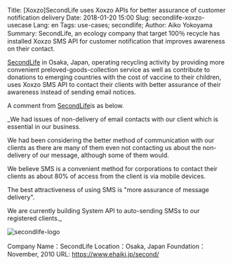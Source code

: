 Title: [Xoxzo]SecondLife uses Xoxzo APIs for better assurance of customer notification delivery
Date: 2018-01-20 15:00
Slug: secondlife-xoxzo-usecase
Lang: en
Tags: use-cases; secondlife; 
Author: Aiko Yokoyama
Summary: SecondLife, an ecology company that target 100％ recycle has installed Xoxzo SMS API for customer notification that improves awareness on their contact.

[SecondLife](https://www.ehaiki.jp/second/) in Osaka, Japan, operating recycling activity by providing more convenient preloved-goods-collection service as well as contribute to donations to emerging countries with the cost of vaccine to their children, uses Xoxzo SMS API to contact their clients with better assurance of their awareness instead of sending email notices.

A comment from [SecondLife](https://www.ehaiki.jp/second/)is as below.

_We had issues of non-delivery of email contacts with our client which is essential in our business.

We had been considering the better method of communication with our clients as there are many of them even not contacting us about the non-delivery of our message, although some of them would.

We believe SMS is a convenient method for corporations to contact their clients as about 80% of access from the client is via mobile devices.

The best attractiveness of using SMS is "more assurance of message delivery".

We are currently building System API to auto-sending SMSs to our registered clients._

![secondlife-logo](/images/secondlife-logo.png)

Company Name：SecondLife
Location：Osaka, Japan
Foundation：November, 2010
URL: https://www.ehaiki.jp/second/
